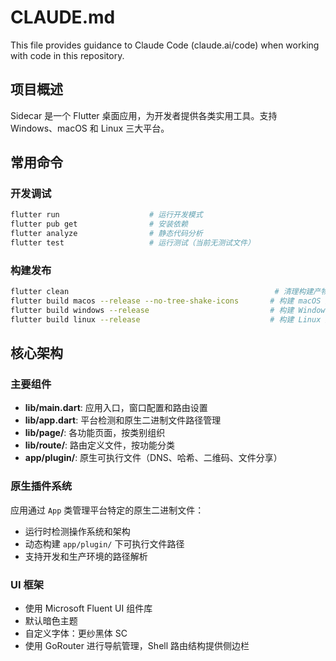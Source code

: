 # CLAUDE.md

This file provides guidance to Claude Code (claude.ai/code) when working with code in this repository.

## 项目概述

Sidecar 是一个 Flutter 桌面应用，为开发者提供各类实用工具。支持 Windows、macOS 和 Linux 三大平台。

## 常用命令

### 开发调试
```bash
flutter run                    # 运行开发模式
flutter pub get                # 安装依赖
flutter analyze                # 静态代码分析
flutter test                   # 运行测试（当前无测试文件）
```

### 构建发布
```bash
flutter clean                                              # 清理构建产物
flutter build macos --release --no-tree-shake-icons       # 构建 macOS 版本
flutter build windows --release                           # 构建 Windows 版本
flutter build linux --release                             # 构建 Linux 版本
```

## 核心架构

### 主要组件
- **lib/main.dart**: 应用入口，窗口配置和路由设置
- **lib/app.dart**: 平台检测和原生二进制文件路径管理
- **lib/page/**: 各功能页面，按类别组织
- **lib/route/**: 路由定义文件，按功能分类
- **app/plugin/**: 原生可执行文件（DNS、哈希、二维码、文件分享）

### 原生插件系统
应用通过 `App` 类管理平台特定的原生二进制文件：
- 运行时检测操作系统和架构
- 动态构建 `app/plugin/` 下可执行文件路径
- 支持开发和生产环境的路径解析

### UI 框架
- 使用 Microsoft Fluent UI 组件库
- 默认暗色主题
- 自定义字体：更纱黑体 SC
- 使用 GoRouter 进行导航管理，Shell 路由结构提供侧边栏